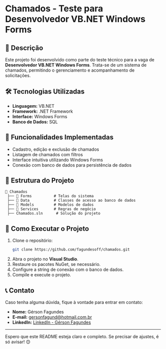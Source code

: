 # Chamados - Teste para Desenvolvedor VB.NET Windows Forms

## 📌 Descrição
Este projeto foi desenvolvido como parte do teste técnico para a vaga de **Desenvolvedor VB.NET Windows Forms**. Trata-se de um sistema de chamados, permitindo o gerenciamento e acompanhamento de solicitações.

## 🛠 Tecnologias Utilizadas
- **Linguagem:** VB.NET
- **Framework:** .NET Framework
- **Interface:** Windows Forms
- **Banco de Dados:** SQL

## 🚀 Funcionalidades Implementadas
- Cadastro, edição e exclusão de chamados
- Listagem de chamados com filtros
- Interface intuitiva utilizando Windows Forms
- Conexão com banco de dados para persistência de dados

## 📂 Estrutura do Projeto
```
📁 Chamados
 ├── 📁 Forms          # Telas do sistema
 ├── 📁 Data           # Classes de acesso ao banco de dados
 ├── 📁 Models         # Modelos de dados
 ├── 📁 Services       # Regras de negócio
 ├── Chamados.sln      # Solução do projeto
```

## 🔧 Como Executar o Projeto
1. Clone o repositório:
   ```sh
   git clone https://github.com/fagundesoff/chamados.git
   ```
2. Abra o projeto no **Visual Studio**.
3. Restaure os pacotes NuGet, se necessário.
4. Configure a string de conexão com o banco de dados.
5. Compile e execute o projeto.

## 📞 Contato
Caso tenha alguma dúvida, fique à vontade para entrar em contato:
- **Nome:** Gérson Fagundes
- **E-mail:** gersonfagund@hotmail.com.br
- **LinkedIn:** [LinkedIn - Gérson Fagundes](https://www.linkedin.com/in/fagundessilva/)

---

Espero que este README esteja claro e completo. Se precisar de ajustes, é só avisar! 😊
